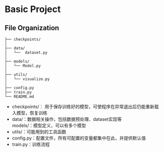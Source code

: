 # Basic Project  
## File Organization  
```
├── checkpoints/
│
├── data/
│   └──  dataset.py
│
├── models/
│   └── Model.py
│
├── utils/
│   └── visualize.py
│
├── config.py
├── train.py
└── README.md
```  



* checkpoints/： 用于保存训练好的模型，可使程序在异常退出后仍能重新载入模型，恢复训练  
* data/：数据相关操作，包括数据预处理、dataset实现等  
models/：模型定义，可以有多个模型  
* utils/：可能用到的工具函数  
* config.py：配置文件，所有可配置的变量都集中在此，并提供默认值  
* train.py：训练流程  
